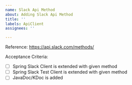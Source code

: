 ```yaml
---
name: Slack Api Method
about: Adding Slack Api Method
title: ''
labels: ApiClient
assignees: ''

---
```


Reference: https://api.slack.com/methods/

Acceptance Criteria:
- [ ] Spring Slack Client is extended with given method
- [ ] Spring Slack Test Client is extended with given method
- [ ] JavaDoc/KDoc is added
